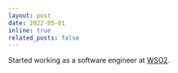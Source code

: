 ```yaml
---
layout: post
date: 2022-05-01
inline: true
related_posts: false
---
```


Started working as a software engineer at [WSO2](https://wso2.com/).
